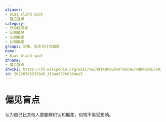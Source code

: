 ```yaml
---
aliases:
- Bias blind spot
- 偏见盲点
category:
- 行为经济学
- 认知偏见
- 认知偏差
- 认知偏误
groups: 决策、信念与行为偏差
name:
- Bias blind spot
zhname:
- 偏见盲点
zhwiki: https://zh.wikipedia.org/wiki/%E5%81%8F%E8%A7%81%E7%9B%B2%E7%82%B9
id: 20220703233349_313aa997e0264ee5
---
```


# 偏见盲点

认为自己比其他人更能辨识认知偏差，也较不易受影响。
